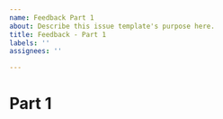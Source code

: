 ```yaml
---
name: Feedback Part 1
about: Describe this issue template's purpose here.
title: Feedback - Part 1
labels: ''
assignees: ''

---
```


# Part 1
